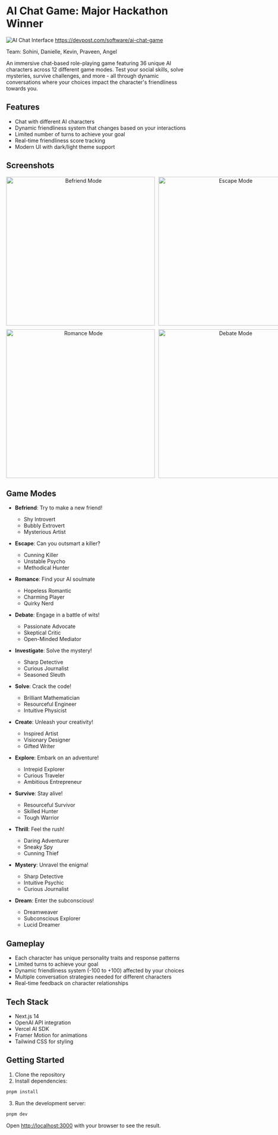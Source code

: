 # AI Chat Game: Major Hackathon Winner

![AI Chat Interface](/public/docs/chat.png)
[https://devpost.com/software/ai-chat-game
](url)

Team: Sohini, Danielle, Kevin, Praveen, Angel 

An immersive chat-based role-playing game featuring 36 unique AI characters across 12 different game modes. Test your social skills, solve mysteries, survive challenges, and more - all through dynamic conversations where your choices impact the character's friendliness towards you.

## Features

- Chat with different AI characters
- Dynamic friendliness system that changes based on your interactions
- Limited number of turns to achieve your goal
- Real-time friendliness score tracking
- Modern UI with dark/light theme support

## Screenshots

<div align="center">
  <div style="display: grid; grid-template-columns: repeat(2, 1fr); gap: 10px;">
    <img src="/public/docs/home.png" alt="Befriend Mode" width="400"/>
    <img src="/public/docs/modes.png" alt="Escape Mode" width="400"/>
    <img src="/public/docs/start.png" alt="Romance Mode" width="400"/>
    <img src="/public/docs/negative_friendliness.png" alt="Debate Mode" width="400"/>
  </div>
</div>

## Game Modes

- **Befriend**: Try to make a new friend!

  - Shy Introvert
  - Bubbly Extrovert
  - Mysterious Artist

- **Escape**: Can you outsmart a killer?

  - Cunning Killer
  - Unstable Psycho
  - Methodical Hunter

- **Romance**: Find your AI soulmate

  - Hopeless Romantic
  - Charming Player
  - Quirky Nerd

- **Debate**: Engage in a battle of wits!

  - Passionate Advocate
  - Skeptical Critic
  - Open-Minded Mediator

- **Investigate**: Solve the mystery!

  - Sharp Detective
  - Curious Journalist
  - Seasoned Sleuth

- **Solve**: Crack the code!

  - Brilliant Mathematician
  - Resourceful Engineer
  - Intuitive Physicist

- **Create**: Unleash your creativity!

  - Inspired Artist
  - Visionary Designer
  - Gifted Writer

- **Explore**: Embark on an adventure!

  - Intrepid Explorer
  - Curious Traveler
  - Ambitious Entrepreneur

- **Survive**: Stay alive!

  - Resourceful Survivor
  - Skilled Hunter
  - Tough Warrior

- **Thrill**: Feel the rush!

  - Daring Adventurer
  - Sneaky Spy
  - Cunning Thief

- **Mystery**: Unravel the enigma!

  - Sharp Detective
  - Intuitive Psychic
  - Curious Journalist

- **Dream**: Enter the subconscious!
  - Dreamweaver
  - Subconscious Explorer
  - Lucid Dreamer

## Gameplay

- Each character has unique personality traits and response patterns
- Limited turns to achieve your goal
- Dynamic friendliness system (-100 to +100) affected by your choices
- Multiple conversation strategies needed for different characters
- Real-time feedback on character relationships

## Tech Stack

- Next.js 14
- OpenAI API integration
- Vercel AI SDK
- Framer Motion for animations
- Tailwind CSS for styling

## Getting Started

1. Clone the repository
2. Install dependencies:

```bash
pnpm install
```

3. Run the development server:

```bash
pnpm dev
```

Open [http://localhost:3000](http://localhost:3000) with your browser to see the result.

